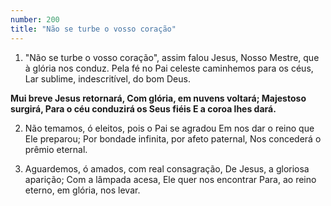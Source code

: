 ```yaml
---
number: 200
title: "Não se turbe o vosso coração"
---
```


1. "Não se turbe o vosso coração", assim falou Jesus,
  Nosso Mestre, que à glória nos conduz.
  Pela fé no Pai celeste caminhemos para os céus,
  Lar sublime, indescritível, do bom Deus.

  __Mui breve Jesus retornará,
  Com glória, em nuvens voltará;
  Majestoso surgirá,
  Para o céu conduzirá os Seus fiéis
  E a coroa lhes dará.__

2. Não temamos, ó eleitos, pois o Pai se agradou
  Em nos dar o reino que Ele preparou;
  Por bondade infinita, por afeto paternal,
  Nos concederá o prêmio eternal.

3. Aguardemos, ó amados, com real consagração,
  De Jesus, a gloriosa aparição;
  Com a lâmpada acesa, Ele quer nos encontrar
  Para, ao reino eterno, em glória, nos levar.
